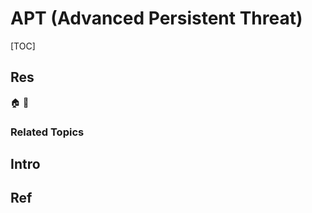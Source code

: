 # APT (Advanced Persistent Threat)

[TOC]



## Res
🏠 
🚧 


### Related Topics



## Intro



## Ref
[Advanced persistent threat (APT) | impera]: https://www.imperva.com/learn/application-security/apt-advanced-persistent-threat/
